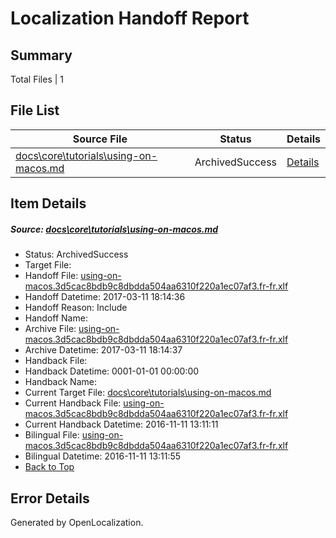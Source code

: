 # <a name='report-top'></a> Localization Handoff Report

## Summary
 Total Files | 1

## File List
 Source File | Status | Details 
 ----------- | ------ | ------- 
 [docs\core\tutorials\using-on-macos.md](https://github.com/dotnet/docs/blob/505d21354ef540cd17d9837589ed7b76ed5b3868/docs/core/tutorials/using-on-macos.md) | ArchivedSuccess | [Details](#976bc3196bec0cdc0a1b2d051bc082edc0e0c1a1112)

## Item Details
##### <a name='976bc3196bec0cdc0a1b2d051bc082edc0e0c1a1112'></a> Source: [docs\core\tutorials\using-on-macos.md](https://github.com/dotnet/docs/blob/505d21354ef540cd17d9837589ed7b76ed5b3868/docs/core/tutorials/using-on-macos.md)
* Status: ArchivedSuccess
* Target File: 
* Handoff File: [using-on-macos.3d5cac8bdb9c8dbdda504aa6310f220a1ec07af3.fr-fr.xlf](https://github.com/dotnet/docs.handoff/blob/434b99d9494f53dadaca28918c502764e7d312c1/ol-handoff/dotnet/docs.fr-fr/master/dotnet-core/using-on-macos.3d5cac8bdb9c8dbdda504aa6310f220a1ec07af3.fr-fr.xlf)
* Handoff Datetime: 2017-03-11 18:14:36
* Handoff Reason: Include
* Handoff Name: 
* Archive File: [using-on-macos.3d5cac8bdb9c8dbdda504aa6310f220a1ec07af3.fr-fr.xlf](https://github.com/dotnet/docs.handoff/blob/be3dd13abff30a207f61b59e2a9e014b3ff38c78/ol-archive/dotnet/docs.fr-fr/master/dotnet-core/using-on-macos.3d5cac8bdb9c8dbdda504aa6310f220a1ec07af3.fr-fr.xlf)
* Archive Datetime: 2017-03-11 18:14:37
* Handback File: 
* Handback Datetime: 0001-01-01 00:00:00
* Handback Name: 
* Current Target File: [docs\core\tutorials\using-on-macos.md](https://github.com/dotnet/docs.fr-fr/blob/ca036cdfa6d7e354153284d6e6d110a6e2b0eb12/docs/core/tutorials/using-on-macos.md)
* Current Handback File: [using-on-macos.3d5cac8bdb9c8dbdda504aa6310f220a1ec07af3.fr-fr.xlf](https://github.com/dotnet/docs.handback/blob/251d2e82ffe1d7746f1bc6903265b348d2d78502/ol-handback/dotnet/docs.fr-fr/master/ht-p1/using-on-macos.3d5cac8bdb9c8dbdda504aa6310f220a1ec07af3.fr-fr.xlf)
* Current Handback Datetime: 2016-11-11 13:11:11
* Bilingual File: [using-on-macos.3d5cac8bdb9c8dbdda504aa6310f220a1ec07af3.fr-fr.xlf](https://github.com/dotnet/docs.handback/blob/251d2e82ffe1d7746f1bc6903265b348d2d78502/ol-handback/dotnet/docs.fr-fr/master/ht-p1/using-on-macos.3d5cac8bdb9c8dbdda504aa6310f220a1ec07af3.fr-fr.xlf)
* Bilingual Datetime: 2016-11-11 13:11:55
* [Back to Top](#report-top)


## Error Details

Generated by OpenLocalization.
